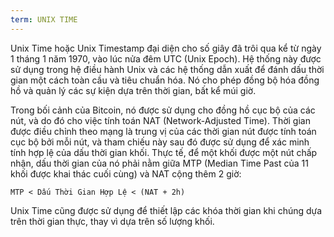 ```yaml
---
term: UNIX TIME
---
```


Unix Time hoặc Unix Timestamp đại diện cho số giây đã trôi qua kể từ ngày 1 tháng 1 năm 1970, vào lúc nửa đêm UTC (Unix Epoch). Hệ thống này được sử dụng trong hệ điều hành Unix và các hệ thống dẫn xuất để đánh dấu thời gian một cách toàn cầu và tiêu chuẩn hóa. Nó cho phép đồng bộ hóa đồng hồ và quản lý các sự kiện dựa trên thời gian, bất kể múi giờ.

Trong bối cảnh của Bitcoin, nó được sử dụng cho đồng hồ cục bộ của các nút, và do đó cho việc tính toán NAT (Network-Adjusted Time). Thời gian được điều chỉnh theo mạng là trung vị của các thời gian nút được tính toán cục bộ bởi mỗi nút, và tham chiếu này sau đó được sử dụng để xác minh tính hợp lệ của dấu thời gian khối. Thực tế, để một khối được một nút chấp nhận, dấu thời gian của nó phải nằm giữa MTP (Median Time Past của 11 khối được khai thác cuối cùng) và NAT cộng thêm 2 giờ:

```text
MTP < Dấu Thời Gian Hợp Lệ < (NAT + 2h)
```

Unix Time cũng được sử dụng để thiết lập các khóa thời gian khi chúng dựa trên thời gian thực, thay vì dựa trên số lượng khối.